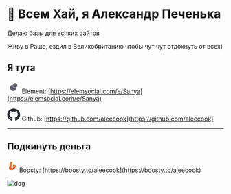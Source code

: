 # 👋 Всем Хай, я Александр Печенька

Делаю базы для всяких сайтов

Живу в Раше, ездил в Великобританию чтобы чут чут отдохнуть от всех)

## Я тута

![Elem](Elem.svg) Element: [https://elemsocial.com/e/Sanya](https://elemsocial.com/e/Sanya)

![Git](Git.svg) Github: [https://github.com/aleecook](https://github.com/aleecook)

---
## Подкинуть деньга
![Boo](Boo.svg) Boosty: [https://boosty.to/aleecook](https://boosty.to/aleecook)

![dog](38312017_8630174.png)
